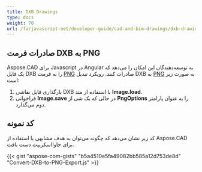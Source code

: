```yaml
---
title: DXB Drawings
type: docs
weight: 70
url: /fa/javascript-net/developer-guide/cad-and-bim-drawings/dxb-drawings/
---
```


## **صادرات فرمت DXB به PNG**

Aspose.CAD برای Javascript در Angular به توسعه‌دهندگان این امکان را می‌دهد که یک فایل DXB را به فرمت [PNG](https://docs.fileformat.com/image/png/) صادرات کنند.
رویکرد تبدیل DXB به [PNG](https://docs.fileformat.com/image/png/) به صورت زیر است:

1. بارگذاری فایل نقاشی DXB با استفاده از متد **Image.load**.
1. فراخوانی **Image.save** در حالی که یک شی از **PngOptions** را به عنوان پارامتر دوم می‌گذارد.

## کد نمونه

کد زیر نشان می‌دهد که چگونه می‌توان به هدف مشابهی با استفاده از Aspose.CAD برای جاوااسکریپت دست یافت.

{{< gist "aspose-com-gists" "b5a4510e5fa49082bb585a12d753de8d" "Convert-DXB-to-PNG-Export.js" >}}
